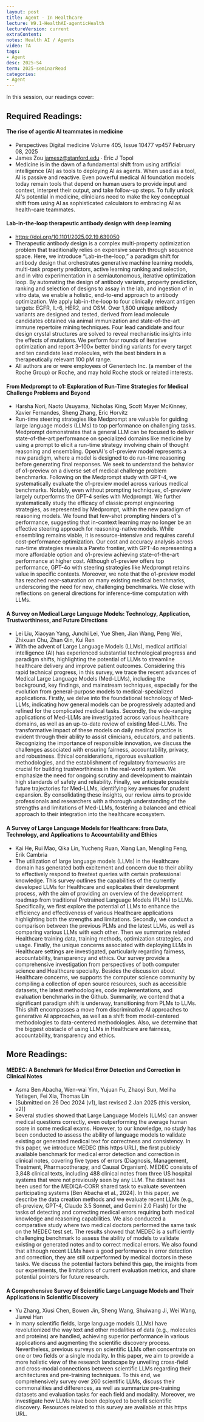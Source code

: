 ```yaml
---
layout: post
title: Agent - In Healthcare 
lecture: W9.1-HealthAI-agenticHealth
lectureVersion: current
extraContent: 
notes: Health AI / Agents  
video: TA   
tags:
- Agent
desc: 2025-S4
term: 2025-seminarRead
categories:
- Agent 
---
```



In this session, our readings cover: 

## Required Readings: 

#### The rise of agentic AI teammates in medicine
+ Perspectives Digital medicine Volume 405, Issue 10477 vp457 February 08, 2025
+ James Zou jamesz@stanford.edu ∙ Eric J Topol
+ Medicine is in the dawn of a fundamental shift from using artificial intelligence (AI) as tools to deploying AI as agents. When used as a tool, AI is passive and reactive. Even powerful medical AI foundation models today remain tools that depend on human users to provide input and context, interpret their output, and take follow-up steps. To fully unlock AI's potential in medicine, clinicians need to make the key conceptual shift from using AI as sophisticated calculators to embracing AI as health-care teammates.


#### Lab-in-the-loop therapeutic antibody design with deep learning

+ https://doi.org/10.1101/2025.02.19.639050
+ Therapeutic antibody design is a complex multi-property optimization problem that traditionally relies on expensive search through sequence space. Here, we introduce “Lab-in-the-loop,” a paradigm shift for antibody design that orchestrates generative machine learning models, multi-task property predictors, active learning ranking and selection, and in vitro experimentation in a semiautonomous, iterative optimization loop. By automating the design of antibody variants, property prediction, ranking and selection of designs to assay in the lab, and ingestion of in vitro data, we enable a holistic, end-to-end approach to antibody optimization. We apply lab-in-the-loop to four clinically relevant antigen targets: EGFR, IL-6, HER2, and OSM. Over 1,800 unique antibody variants are designed and tested, derived from lead molecule candidates obtained via animal immunization and state-of-the-art immune repertoire mining techniques. Four lead candidate and four design crystal structures are solved to reveal mechanistic insights into the effects of mutations. We perform four rounds of iterative optimization and report 3–100× better binding variants for every target and ten candidate lead molecules, with the best binders in a therapeutically relevant 100 pM range.
+ All authors are or were employees of Genentech Inc. (a member of the Roche Group) or Roche, and may hold Roche stock or related interests.


#### From Medprompt to o1: Exploration of Run-Time Strategies for Medical Challenge Problems and Beyond
+ Harsha Nori, Naoto Usuyama, Nicholas King, Scott Mayer McKinney, Xavier Fernandes, Sheng Zhang, Eric Horvitz
+ Run-time steering strategies like Medprompt are valuable for guiding large language models (LLMs) to top performance on challenging tasks. Medprompt demonstrates that a general LLM can be focused to deliver state-of-the-art performance on specialized domains like medicine by using a prompt to elicit a run-time strategy involving chain of thought reasoning and ensembling. OpenAI's o1-preview model represents a new paradigm, where a model is designed to do run-time reasoning before generating final responses. We seek to understand the behavior of o1-preview on a diverse set of medical challenge problem benchmarks. Following on the Medprompt study with GPT-4, we systematically evaluate the o1-preview model across various medical benchmarks. Notably, even without prompting techniques, o1-preview largely outperforms the GPT-4 series with Medprompt. We further systematically study the efficacy of classic prompt engineering strategies, as represented by Medprompt, within the new paradigm of reasoning models. We found that few-shot prompting hinders o1's performance, suggesting that in-context learning may no longer be an effective steering approach for reasoning-native models. While ensembling remains viable, it is resource-intensive and requires careful cost-performance optimization. Our cost and accuracy analysis across run-time strategies reveals a Pareto frontier, with GPT-4o representing a more affordable option and o1-preview achieving state-of-the-art performance at higher cost. Although o1-preview offers top performance, GPT-4o with steering strategies like Medprompt retains value in specific contexts. Moreover, we note that the o1-preview model has reached near-saturation on many existing medical benchmarks, underscoring the need for new, challenging benchmarks. We close with reflections on general directions for inference-time computation with LLMs.


#### A Survey on Medical Large Language Models: Technology, Application, Trustworthiness, and Future Directions
+ Lei Liu, Xiaoyan Yang, Junchi Lei, Yue Shen, Jian Wang, Peng Wei, Zhixuan Chu, Zhan Qin, Kui Ren
+ With the advent of Large Language Models (LLMs), medical artificial intelligence (AI) has experienced substantial technological progress and paradigm shifts, highlighting the potential of LLMs to streamline healthcare delivery and improve patient outcomes. Considering this rapid technical progress, in this survey, we trace the recent advances of Medical Large Language Models (Med-LLMs), including the background, key findings, and mainstream techniques, especially for the evolution from general-purpose models to medical-specialized applications. Firstly, we delve into the foundational technology of Med-LLMs, indicating how general models can be progressively adapted and refined for the complicated medical tasks. Secondly, the wide-ranging applications of Med-LLMs are investigated across various healthcare domains, as well as an up-to-date review of existing Med-LLMs. The transformative impact of these models on daily medical practice is evident through their ability to assist clinicians, educators, and patients. Recognizing the importance of responsible innovation, we discuss the challenges associated with ensuring fairness, accountability, privacy, and robustness. Ethical considerations, rigorous evaluation methodologies, and the establishment of regulatory frameworks are crucial for building trustworthiness in the real-world system. We emphasize the need for ongoing scrutiny and development to maintain high standards of safety and reliability. Finally, we anticipate possible future trajectories for Med-LLMs, identifying key avenues for prudent expansion. By consolidating these insights, our review aims to provide professionals and researchers with a thorough understanding of the strengths and limitations of Med-LLMs, fostering a balanced and ethical approach to their integration into the healthcare ecosystem. 


#### A Survey of Large Language Models for Healthcare: from Data, Technology, and Applications to Accountability and Ethics
+ Kai He, Rui Mao, Qika Lin, Yucheng Ruan, Xiang Lan, Mengling Feng, Erik Cambria
+ The utilization of large language models (LLMs) in the Healthcare domain has generated both excitement and concern due to their ability to effectively respond to freetext queries with certain professional knowledge. This survey outlines the capabilities of the currently developed LLMs for Healthcare and explicates their development process, with the aim of providing an overview of the development roadmap from traditional Pretrained Language Models (PLMs) to LLMs. Specifically, we first explore the potential of LLMs to enhance the efficiency and effectiveness of various Healthcare applications highlighting both the strengths and limitations. Secondly, we conduct a comparison between the previous PLMs and the latest LLMs, as well as comparing various LLMs with each other. Then we summarize related Healthcare training data, training methods, optimization strategies, and usage. Finally, the unique concerns associated with deploying LLMs in Healthcare settings are investigated, particularly regarding fairness, accountability, transparency and ethics. Our survey provide a comprehensive investigation from perspectives of both computer science and Healthcare specialty. Besides the discussion about Healthcare concerns, we supports the computer science community by compiling a collection of open source resources, such as accessible datasets, the latest methodologies, code implementations, and evaluation benchmarks in the Github. Summarily, we contend that a significant paradigm shift is underway, transitioning from PLMs to LLMs. This shift encompasses a move from discriminative AI approaches to generative AI approaches, as well as a shift from model-centered methodologies to data-centered methodologies. Also, we determine that the biggest obstacle of using LLMs in Healthcare are fairness, accountability, transparency and ethics.



## More Readings: 


#### MEDEC: A Benchmark for Medical Error Detection and Correction in Clinical Notes
+ Asma Ben Abacha, Wen-wai Yim, Yujuan Fu, Zhaoyi Sun, Meliha Yetisgen, Fei Xia, Thomas Lin
+ [Submitted on 26 Dec 2024 (v1), last revised 2 Jan 2025 (this version, v2)]
+ Several studies showed that Large Language Models (LLMs) can answer medical questions correctly, even outperforming the average human score in some medical exams. However, to our knowledge, no study has been conducted to assess the ability of language models to validate existing or generated medical text for correctness and consistency. In this paper, we introduce MEDEC (this https URL), the first publicly available benchmark for medical error detection and correction in clinical notes, covering five types of errors (Diagnosis, Management, Treatment, Pharmacotherapy, and Causal Organism). MEDEC consists of 3,848 clinical texts, including 488 clinical notes from three US hospital systems that were not previously seen by any LLM. The dataset has been used for the MEDIQA-CORR shared task to evaluate seventeen participating systems [Ben Abacha et al., 2024]. In this paper, we describe the data creation methods and we evaluate recent LLMs (e.g., o1-preview, GPT-4, Claude 3.5 Sonnet, and Gemini 2.0 Flash) for the tasks of detecting and correcting medical errors requiring both medical knowledge and reasoning capabilities. We also conducted a comparative study where two medical doctors performed the same task on the MEDEC test set. The results showed that MEDEC is a sufficiently challenging benchmark to assess the ability of models to validate existing or generated notes and to correct medical errors. We also found that although recent LLMs have a good performance in error detection and correction, they are still outperformed by medical doctors in these tasks. We discuss the potential factors behind this gap, the insights from our experiments, the limitations of current evaluation metrics, and share potential pointers for future research.



#### A Comprehensive Survey of Scientific Large Language Models and Their Applications in Scientific Discovery
+ Yu Zhang, Xiusi Chen, Bowen Jin, Sheng Wang, Shuiwang Ji, Wei Wang, Jiawei Han
+ In many scientific fields, large language models (LLMs) have revolutionized the way text and other modalities of data (e.g., molecules and proteins) are handled, achieving superior performance in various applications and augmenting the scientific discovery process. Nevertheless, previous surveys on scientific LLMs often concentrate on one or two fields or a single modality. In this paper, we aim to provide a more holistic view of the research landscape by unveiling cross-field and cross-modal connections between scientific LLMs regarding their architectures and pre-training techniques. To this end, we comprehensively survey over 260 scientific LLMs, discuss their commonalities and differences, as well as summarize pre-training datasets and evaluation tasks for each field and modality. Moreover, we investigate how LLMs have been deployed to benefit scientific discovery. Resources related to this survey are available at this https URL.




